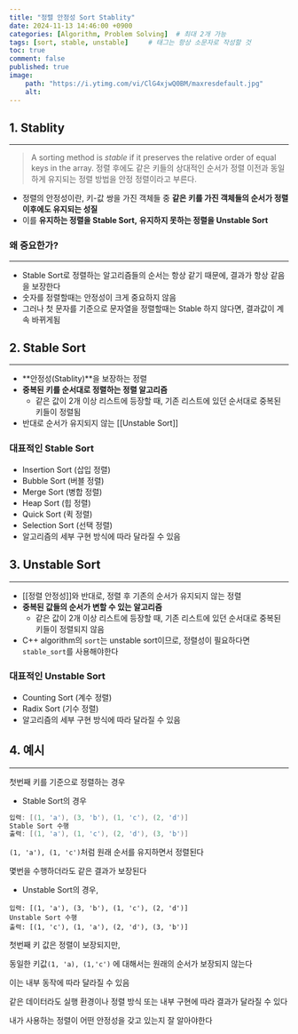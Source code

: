 ```yaml
---
title: "정렬 안정성 Sort Stablity"
date: 2024-11-13 14:46:00 +0900
categories: [Algorithm, Problem Solving]  # 최대 2개 가능
tags: [sort, stable, unstable]     # 태그는 항상 소문자로 작성할 것
toc: true
comment: false
published: true
image:
    path: "https://i.ytimg.com/vi/ClG4xjwQ0BM/maxresdefault.jpg"
    alt: 
---
```


## 1. Stablity
---

>A sorting method is _stable_ if it preserves the relative order of equal keys in the array.
>정렬 후에도 같은 키들의 상대적인 순서가 정렬 이전과 동일하게 유지되는 정렬 방법을 안정 정렬이라고 부른다.

- 정렬의 안정성이란, 키-값 쌍을 가진 객체들 중 **같은 키를 가진 객체들의 순서가 정렬 이후에도 유지되는 성질**
- 이를 **유지하는 정렬을 Stable Sort,** **유지하지 못하는 정렬을 Unstable Sort**

### 왜 중요한가?
---

- Stable Sort로 정렬하는 알고리즘들의 순서는 항상 같기 때문에, 결과가 항상 같음을 보장한다
- 숫자를 정렬할때는 안정성이 크게 중요하지 않음
- 그러나 첫 문자를 기준으로 문자열을 정렬할때는 Stable 하지 않다면, 결과값이 계속 바뀌게됨

## 2. Stable Sort
---

- **안정성(Stablity)**을 보장하는 정렬
- **중복된 키를 순서대로 정렬하는 정렬 알고리즘**
	- 같은 값이 2개 이상 리스트에 등장할 때, 기존 리스트에 있던 순서대로 중복된 키들이 정렬됨
- 반대로 순서가 유지되지 않는 [[Unstable Sort]]

### 대표적인 Stable Sort
- Insertion Sort (삽입 정렬)
- Bubble Sort (버블 정렬)
- Merge Sort (병합 정렬)
- Heap Sort (힙 정렬)
- Quick Sort (퀵 정렬)
- Selection Sort (선택 정렬)
- 알고리즘의 세부 구현 방식에 따라 달라질 수 있음

## 3. Unstable Sort
---

- [[정렬 안정성]]와 반대로, 정렬 후 기존의 순서가 유지되지 않는 정렬
- **중복된 값들의 순서가 변할 수 있는 알고리즘**
	- 같은 값이 2개 이상 리스트에 등장할 때, 기존 리스트에 있던 순서대로 중복된 키들이 정렬되지 않음
- C++ algorithm의 `sort`는 unstable sort이므로, 정렬성이 필요하다면 `stable_sort`를 사용해야한다

### 대표적인 Unstable Sort

- Counting Sort (계수 정렬)
- Radix Sort (기수 정렬)
- 알고리즘의 세부 구현 방식에 따라 달라질 수 있음

## 4. 예시
---

첫번째 키를 기준으로 정렬하는 경우

- Stable Sort의 경우 

```cpp
입력: [(1, 'a'), (3, 'b'), (1, 'c'), (2, 'd')]
Stable Sort 수행
출력: [(1, 'a'), (1, 'c'), (2, 'd'), (3, 'b')]
```

`(1, 'a'), (1, 'c')`처럼 원래 순서를 유지하면서 정렬된다

몇번을 수행하더라도 같은 결과가 보장된다

- Unstable Sort의 경우, 

```
입력: [(1, 'a'), (3, 'b'), (1, 'c'), (2, 'd')]
Unstable Sort 수행
출력: [(1, 'c'), (1, 'a'), (2, 'd'), (3, 'b')]
```

첫번째 키 값은 정렬이 보장되지만,

동일한 키값`(1, 'a), (1,'c')` 에 대해서는 원래의 순서가 보장되지 않는다

이는 내부 동작에 따라 달라질 수 있음

같은 데이터라도 실행 환경이나 정렬 방식 또는 내부 구현에 따라 결과가 달라질 수 있다

내가 사용하는 정렬이 어떤 안정성을 갖고 있는지 잘 알아야한다
